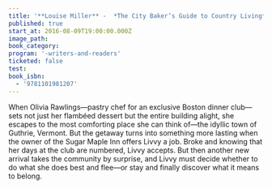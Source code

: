 ```yaml
---
title: '**Louise Miller** -  *The City Baker’s Guide to Country Living*'
published: true
start_at: 2016-08-09T19:00:00.000Z
image_path:
book_category:
program: '-writers-and-readers'
ticketed: false
test:
book_isbn:
  - '9781101981207'
---
```



When Olivia Rawlings—pastry chef for an exclusive Boston dinner club—sets not just her flambéed dessert but the entire building alight, she escapes to the most comforting place she can think of—the idyllic town of Guthrie, Vermont. But the getaway turns into something more lasting when the owner of the Sugar Maple Inn offers Livvy a job. Broke and knowing that her days at the club are numbered, Livvy accepts. But then another new arrival takes the community by surprise, and Livvy must decide whether to do what she does best and flee—or stay and finally discover what it means to belong.